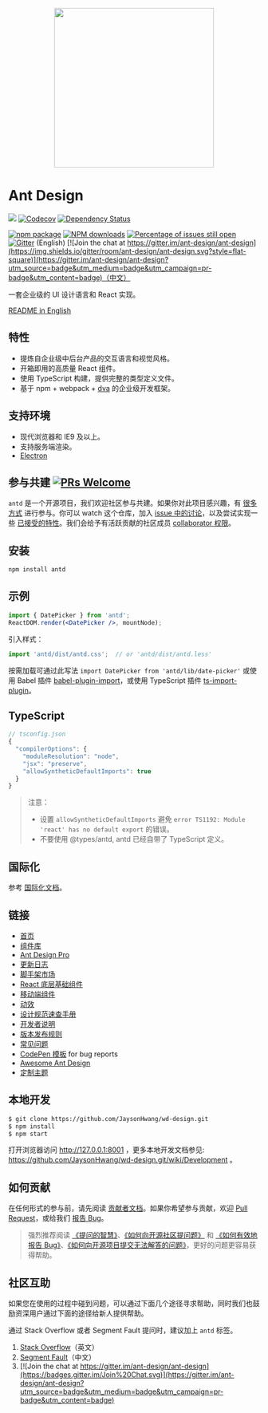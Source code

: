 <p align="center">
  <a href="http://ant.design">
    <img width="320" src="https://t.alipayobjects.com/images/rmsweb/T1B9hfXcdvXXXXXXXX.svg">
  </a>
</p>

# Ant Design

[![](https://img.shields.io/travis/ant-design/ant-design.svg?style=flat-square)](https://travis-ci.org/ant-design/ant-design)
[![Codecov](https://img.shields.io/codecov/c/github/ant-design/ant-design/master.svg?style=flat-square)](https://codecov.io/gh/ant-design/ant-design/branch/master)
[![Dependency Status](https://img.shields.io/gemnasium/react-component/trigger.svg?style=flat-square)](https://gemnasium.com/ant-design/ant-design)

[![npm package](https://img.shields.io/npm/v/antd.svg?style=flat-square)](https://www.npmjs.org/package/antd)
[![NPM downloads](http://img.shields.io/npm/dm/antd.svg?style=flat-square)](https://npmjs.org/package/antd)
[![Percentage of issues still open](http://isitmaintained.com/badge/open/ant-design/ant-design.svg)](http://isitmaintained.com/project/ant-design/ant-design "Percentage of issues still open")
[![Gitter](https://badges.gitter.im/ant-design/ant-design-english.svg)](https://gitter.im/ant-design/ant-design-english?utm_source=badge&utm_medium=badge&utm_campaign=pr-badge) (English)
[![Join the chat at https://gitter.im/ant-design/ant-design](https://img.shields.io/gitter/room/ant-design/ant-design.svg?style=flat-square)](https://gitter.im/ant-design/ant-design?utm_source=badge&utm_medium=badge&utm_campaign=pr-badge&utm_content=badge)（中文）

一套企业级的 UI 设计语言和 React 实现。

[README in English](README.md)

## 特性

- 提炼自企业级中后台产品的交互语言和视觉风格。
- 开箱即用的高质量 React 组件。
- 使用 TypeScript 构建，提供完整的类型定义文件。
- 基于 npm + webpack + [dva](https://github.com/dvajs/dva) 的企业级开发框架。

## 支持环境

* 现代浏览器和 IE9 及以上。
* 支持服务端渲染。
* [Electron](http://electron.atom.io/)

## 参与共建 [![PRs Welcome](https://img.shields.io/badge/PRs-welcome-brightgreen.svg?style=flat-square)](http://makeapullrequest.com)

`antd` 是一个开源项目，我们欢迎社区参与共建。如果你对此项目感兴趣，有 [很多方式](https://opensource.guide/how-to-contribute/) 进行参与。你可以 watch 这个仓库，加入 [issue 中的讨论](https://github.com/ant-design/ant-design/issues?q=is%3Aopen+is%3Aissue+label%3ADiscussion)，以及尝试实现一些 [已接受的特性](https://github.com/ant-design/ant-design/issues?q=is%3Aopen+is%3Aissue+label%3A%22PR+welcome%22)。我们会给予有活跃贡献的社区成员 [collaborator 权限](https://github.com/ant-design/ant-design/issues/3222)。

## 安装

```bash
npm install antd
```

## 示例

```jsx
import { DatePicker } from 'antd';
ReactDOM.render(<DatePicker />, mountNode);
```

引入样式：

```jsx
import 'antd/dist/antd.css';  // or 'antd/dist/antd.less'
```

按需加载可通过此写法 `import DatePicker from 'antd/lib/date-picker'` 或使用 Babel 插件 [babel-plugin-import](https://github.com/ant-design/babel-plugin-import)，或使用 TypeScript 插件 [ts-import-plugin](https://github.com/Brooooooklyn/ts-import-plugin)。

## TypeScript

```js
// tsconfig.json
{
  "compilerOptions": {
    "moduleResolution": "node",
    "jsx": "preserve",
    "allowSyntheticDefaultImports": true
  }
}
```

> 注意：
> - 设置 `allowSyntheticDefaultImports` 避免 `error TS1192: Module 'react' has no default export` 的错误。
> - 不要使用 @types/antd, antd 已经自带了 TypeScript 定义。

## 国际化

参考 [国际化文档](http://ant.design/docs/react/i18n)。

## 链接

- [首页](http://ant.design/)
- [组件库](http://ant.design/docs/react/introduce)
- [Ant Design Pro](http://pro.ant.design/)
- [更新日志](CHANGELOG.en-US.md)
- [脚手架市场](http://scaffold.ant.design)
- [React 底层基础组件](http://react-component.github.io/)
- [移动端组件](http://mobile.ant.design)
- [动效](https://motion.ant.design)
- [设计规范速查手册](https://github.com/ant-design/ant-design/wiki/Ant-Design-%E8%AE%BE%E8%AE%A1%E5%9F%BA%E7%A1%80%E7%AE%80%E7%89%88)
- [开发者说明](https://github.com/ant-design/ant-design/wiki/Development)
- [版本发布规则](https://github.com/ant-design/ant-design/wiki/%E8%BD%AE%E5%80%BC%E8%A7%84%E5%88%99%E5%92%8C%E7%89%88%E6%9C%AC%E5%8F%91%E5%B8%83%E6%B5%81%E7%A8%8B)
- [常见问题](https://github.com/ant-design/ant-design/wiki/FAQ)
- [CodePen 模板](http://codepen.io/benjycui/pen/KgPZrE?editors=001) for bug reports
- [Awesome Ant Design](https://github.com/websemantics/awesome-ant-design)
- [定制主题](http://ant.design/docs/react/customize-theme-cn)

## 本地开发

```bash
$ git clone https://github.com/JaysonHwang/wd-design.git
$ npm install
$ npm start
```

打开浏览器访问 http://127.0.0.1:8001 ，更多本地开发文档参见: https://github.com/JaysonHwang/wd-design.git/wiki/Development 。

## 如何贡献

在任何形式的参与前，请先阅读 [贡献者文档](https://github.com/JaysonHwang/wd-design/blob/master/.github/CONTRIBUTING.md)。如果你希望参与贡献，欢迎 [Pull Request](https://github.com/JaysonHwang/wd-design/pulls)，或给我们 [报告 Bug](https://github.com/JaysonHwang/wd-design/issues)。

> 强烈推荐阅读 [《提问的智慧》](https://github.com/ryanhanwu/How-To-Ask-Questions-The-Smart-Way)、[《如何向开源社区提问题》](https://github.com/seajs/seajs/issues/545) 和 [《如何有效地报告 Bug》](http://www.chiark.greenend.org.uk/%7Esgtatham/bugs-cn.html)、[《如何向开源项目提交无法解答的问题》](https://zhuanlan.zhihu.com/p/25795393)，更好的问题更容易获得帮助。

## 社区互助

如果您在使用的过程中碰到问题，可以通过下面几个途径寻求帮助，同时我们也鼓励资深用户通过下面的途径给新人提供帮助。

通过 Stack Overflow 或者 Segment Fault 提问时，建议加上 `antd` 标签。

1. [Stack Overflow](http://stackoverflow.com/questions/tagged/wdd)（英文）
2. [Segment Fault](https://segmentfault.com/t/wdd)（中文）
3. [![Join the chat at https://gitter.im/ant-design/ant-design](https://badges.gitter.im/Join%20Chat.svg)](https://gitter.im/ant-design/ant-design?utm_source=badge&utm_medium=badge&utm_campaign=pr-badge&utm_content=badge)
